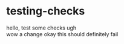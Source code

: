 # testing-checks
hello, test some checks
ugh         
wow a change
okay this should definitely fail
